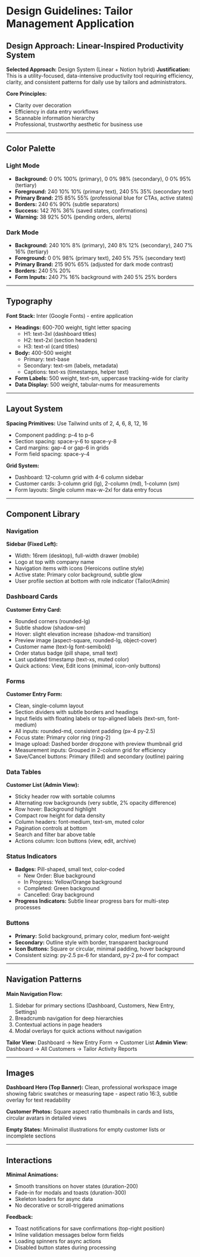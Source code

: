 # Design Guidelines: Tailor Management Application

## Design Approach: Linear-Inspired Productivity System

**Selected Approach:** Design System (Linear + Notion hybrid)
**Justification:** This is a utility-focused, data-intensive productivity tool requiring efficiency, clarity, and consistent patterns for daily use by tailors and administrators.

**Core Principles:**
- Clarity over decoration
- Efficiency in data entry workflows
- Scannable information hierarchy
- Professional, trustworthy aesthetic for business use

---

## Color Palette

### Light Mode
- **Background:** 0 0% 100% (primary), 0 0% 98% (secondary), 0 0% 95% (tertiary)
- **Foreground:** 240 10% 10% (primary text), 240 5% 35% (secondary text)
- **Primary Brand:** 215 85% 55% (professional blue for CTAs, active states)
- **Borders:** 240 6% 90% (subtle separators)
- **Success:** 142 76% 36% (saved states, confirmations)
- **Warning:** 38 92% 50% (pending orders, alerts)

### Dark Mode
- **Background:** 240 10% 8% (primary), 240 8% 12% (secondary), 240 7% 16% (tertiary)
- **Foreground:** 0 0% 98% (primary text), 240 5% 75% (secondary text)
- **Primary Brand:** 215 90% 65% (adjusted for dark mode contrast)
- **Borders:** 240 5% 20%
- **Form Inputs:** 240 7% 16% background with 240 5% 25% borders

---

## Typography

**Font Stack:** Inter (Google Fonts) - entire application
- **Headings:** 600-700 weight, tight letter spacing
  - H1: text-3xl (dashboard titles)
  - H2: text-2xl (section headers)
  - H3: text-xl (card titles)
- **Body:** 400-500 weight
  - Primary: text-base
  - Secondary: text-sm (labels, metadata)
  - Captions: text-xs (timestamps, helper text)
- **Form Labels:** 500 weight, text-sm, uppercase tracking-wide for clarity
- **Data Display:** 500 weight, tabular-nums for measurements

---

## Layout System

**Spacing Primitives:** Use Tailwind units of 2, 4, 6, 8, 12, 16
- Component padding: p-4 to p-6
- Section spacing: space-y-6 to space-y-8
- Card margins: gap-4 or gap-6 in grids
- Form field spacing: space-y-4

**Grid System:**
- Dashboard: 12-column grid with 4-6 column sidebar
- Customer cards: 3-column grid (lg), 2-column (md), 1-column (sm)
- Form layouts: Single column max-w-2xl for data entry focus

---

## Component Library

### Navigation
**Sidebar (Fixed Left):**
- Width: 16rem (desktop), full-width drawer (mobile)
- Logo at top with company name
- Navigation items with icons (Heroicons outline style)
- Active state: Primary color background, subtle glow
- User profile section at bottom with role indicator (Tailor/Admin)

### Dashboard Cards
**Customer Entry Card:**
- Rounded corners (rounded-lg)
- Subtle shadow (shadow-sm)
- Hover: slight elevation increase (shadow-md transition)
- Preview image (aspect-square, rounded-lg, object-cover)
- Customer name (text-lg font-semibold)
- Order status badge (pill shape, small text)
- Last updated timestamp (text-xs, muted color)
- Quick actions: View, Edit icons (minimal, icon-only buttons)

### Forms
**Customer Entry Form:**
- Clean, single-column layout
- Section dividers with subtle borders and headings
- Input fields with floating labels or top-aligned labels (text-sm, font-medium)
- All inputs: rounded-md, consistent padding (px-4 py-2.5)
- Focus state: Primary color ring (ring-2)
- Image upload: Dashed border dropzone with preview thumbnail grid
- Measurement inputs: Grouped in 2-column grid for efficiency
- Save/Cancel buttons: Primary (filled) and secondary (outline) pairing

### Data Tables
**Customer List (Admin View):**
- Sticky header row with sortable columns
- Alternating row backgrounds (very subtle, 2% opacity difference)
- Row hover: Background highlight
- Compact row height for data density
- Column headers: font-medium, text-sm, muted color
- Pagination controls at bottom
- Search and filter bar above table
- Actions column: Icon buttons (view, edit, archive)

### Status Indicators
- **Badges:** Pill-shaped, small text, color-coded
  - New Order: Blue background
  - In Progress: Yellow/Orange background
  - Completed: Green background
  - Cancelled: Gray background
- **Progress Indicators:** Subtle linear progress bars for multi-step processes

### Buttons
- **Primary:** Solid background, primary color, medium font-weight
- **Secondary:** Outline style with border, transparent background
- **Icon Buttons:** Square or circular, minimal padding, hover background
- Consistent sizing: py-2.5 px-6 for standard, py-2 px-4 for compact

---

## Navigation Patterns

**Main Navigation Flow:**
1. Sidebar for primary sections (Dashboard, Customers, New Entry, Settings)
2. Breadcrumb navigation for deep hierarchies
3. Contextual actions in page headers
4. Modal overlays for quick actions without navigation

**Tailor View:** Dashboard → New Entry Form → Customer List
**Admin View:** Dashboard → All Customers → Tailor Activity Reports

---

## Images

**Dashboard Hero (Top Banner):** Clean, professional workspace image showing fabric swatches or measuring tape - aspect ratio 16:3, subtle overlay for text readability

**Customer Photos:** Square aspect ratio thumbnails in cards and lists, circular avatars in detailed views

**Empty States:** Minimalist illustrations for empty customer lists or incomplete sections

---

## Interactions

**Minimal Animations:**
- Smooth transitions on hover states (duration-200)
- Fade-in for modals and toasts (duration-300)
- Skeleton loaders for async data
- No decorative or scroll-triggered animations

**Feedback:**
- Toast notifications for save confirmations (top-right position)
- Inline validation messages below form fields
- Loading spinners for async actions
- Disabled button states during processing